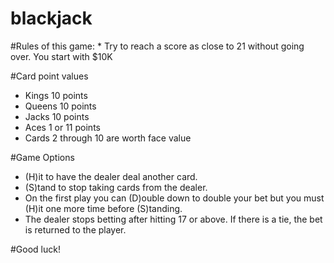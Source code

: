 # blackjack

#Rules of this game:
    * Try to reach a score as close to 21 without going over. You start with $10K
          
#Card point values
* Kings  10 points
* Queens 10 points
* Jacks  10 points
* Aces  1 or 11 points
* Cards 2 through 10 are worth face value

#Game Options  
* (H)it to have the dealer deal another card.
* (S)tand to stop taking cards from the dealer.
* On the first play you can (D)ouble down to double your bet but you must (H)it one more time before (S)tanding.
* The dealer stops betting after hitting 17 or above. If there is a tie, the bet is returned to the player.
          
#Good luck!